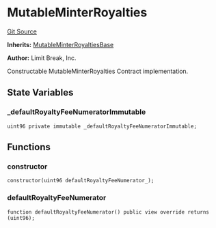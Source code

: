 # MutableMinterRoyalties
[Git Source](https://github.com/zanzai-dev/creator-token-standards/blob/e3ca932d2edc594487078ba2c4da4e803f84d6a3/src/programmable-royalties/MutableMinterRoyalties.sol)

**Inherits:**
[MutableMinterRoyaltiesBase](/src/programmable-royalties/MutableMinterRoyalties.sol/abstract.MutableMinterRoyaltiesBase.md)

**Author:**
Limit Break, Inc.

Constructable MutableMinterRoyalties Contract implementation.


## State Variables
### _defaultRoyaltyFeeNumeratorImmutable

```solidity
uint96 private immutable _defaultRoyaltyFeeNumeratorImmutable;
```


## Functions
### constructor


```solidity
constructor(uint96 defaultRoyaltyFeeNumerator_);
```

### defaultRoyaltyFeeNumerator


```solidity
function defaultRoyaltyFeeNumerator() public view override returns (uint96);
```

